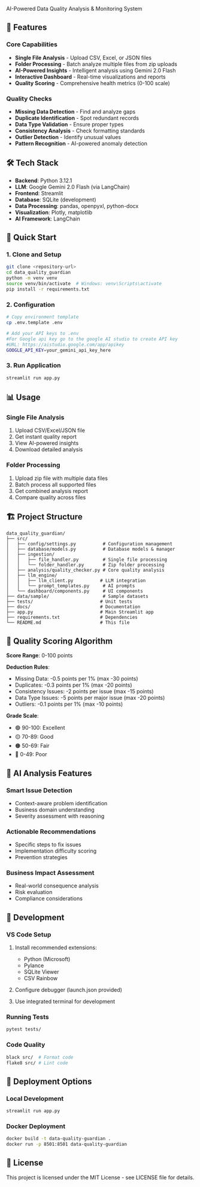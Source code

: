AI-Powered Data Quality Analysis & Monitoring System

## 🚀 Features

### Core Capabilities

- **Single File Analysis** - Upload CSV, Excel, or JSON files
- **Folder Processing** - Batch analyze multiple files from zip uploads
- **AI-Powered Insights** - Intelligent analysis using Gemini 2.0 Flash
- **Interactive Dashboard** - Real-time visualizations and reports
- **Quality Scoring** - Comprehensive health metrics (0-100 scale)

### Quality Checks

- **Missing Data Detection** - Find and analyze gaps
- **Duplicate Identification** - Spot redundant records
- **Data Type Validation** - Ensure proper types
- **Consistency Analysis** - Check formatting standards
- **Outlier Detection** - Identify unusual values
- **Pattern Recognition** - AI-powered anomaly detection

## 🛠️ Tech Stack

- **Backend**: Python 3.12.1
- **LLM**: Google Gemini 2.0 Flash (via LangChain)
- **Frontend**: Streamlit
- **Database**: SQLite (development) 
- **Data Processing**: pandas, openpyxl, python-docx
- **Visualization**: Plotly, matplotlib
- **AI Framework**: LangChain

## 🚦 Quick Start

### 1. Clone and Setup

```bash
git clone <repository-url>
cd data_quality_guardian
python -m venv venv
source venv/bin/activate  # Windows: venv\Scripts\activate
pip install -r requirements.txt
```

### 2. Configuration

```bash
# Copy environment template
cp .env.template .env

# Add your API keys to .env
#For Google api key go to the google AI studio to create API key
#URL: https://aistudio.google.com/app/apikey
GOOGLE_API_KEY=your_gemini_api_key_here
```

### 3. Run Application

```bash
streamlit run app.py
```

## 📊 Usage

### Single File Analysis

1. Upload CSV/Excel/JSON file
2. Get instant quality report
3. View AI-powered insights
4. Download detailed analysis

### Folder Processing

1. Upload zip file with multiple data files
2. Batch process all supported files
3. Get combined analysis report
4. Compare quality across files

## 🏗️ Project Structure

```
data_quality_guardian/
├── src/
│   ├── config/settings.py          # Configuration management
│   ├── database/models.py          # Database models & manager
│   ├── ingestion/
│   │   ├── file_handler.py         # Single file processing
│   │   └── folder_handler.py       # Zip folder processing
│   ├── analysis/quality_checker.py # Core quality analysis
│   ├── llm_engine/
│   │   ├── llm_client.py          # LLM integration
│   │   └── prompt_templates.py     # AI prompts
│   └── dashboard/components.py     # UI components
├── data/sample/                    # Sample datasets
├── tests/                         # Unit tests
├── docs/                          # Documentation
├── app.py                         # Main Streamlit app
├── requirements.txt               # Dependencies
└── README.md                      # This file
```

## 🎯 Quality Scoring Algorithm

**Score Range**: 0-100 points

**Deduction Rules**:

- Missing Data: -0.5 points per 1% (max -30 points)
- Duplicates: -0.3 points per 1% (max -20 points)
- Consistency Issues: -2 points per issue (max -15 points)
- Data Type Issues: -5 points per major issue (max -20 points)
- Outliers: -0.1 points per 1% (max -10 points)

**Grade Scale**:

- 🟢 90-100: Excellent
- 🟡 70-89: Good
- 🟠 50-69: Fair
- 🔴 0-49: Poor

## 🤖 AI Analysis Features

### Smart Issue Detection

- Context-aware problem identification
- Business domain understanding
- Severity assessment with reasoning

### Actionable Recommendations

- Specific steps to fix issues
- Implementation difficulty scoring
- Prevention strategies

### Business Impact Assessment

- Real-world consequence analysis
- Risk evaluation
- Compliance considerations

## 🔧 Development

### VS Code Setup

1. Install recommended extensions:

   - Python (Microsoft)
   - Pylance
   - SQLite Viewer
   - CSV Rainbow

2. Configure debugger (launch.json provided)

3. Use integrated terminal for development

### Running Tests

```bash
pytest tests/
```

### Code Quality

```bash
black src/  # Format code
flake8 src/ # Lint code
```

## 🚀 Deployment Options

### Local Development

```bash
streamlit run app.py
```

### Docker Deployment

```bash
docker build -t data-quality-guardian .
docker run -p 8501:8501 data-quality-guardian
```

## 📄 License

This project is licensed under the MIT License - see LICENSE file for details.

